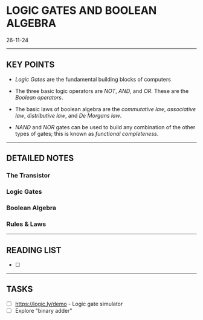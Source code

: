 # LOGIC GATES AND BOOLEAN ALGEBRA
26-11-24

---
## KEY POINTS

- *Logic Gates* are the fundamental building blocks of computers

- The three basic logic operators are *NOT*, *AND*, and *OR*. These are the *Boolean operators*.

- The basic laws of boolean algebra are the *commutative law*, *associative law*, *distributive law*, and *De Morgans law*.

- *NAND* and *NOR* gates can be used to build any combination of the other types of gates; this is known as *functional completeness*. 

---
## DETAILED NOTES

### The Transistor

### Logic Gates

### Boolean Algebra

### Rules & Laws

---
## READING LIST
- [ ]

---
## TASKS
- [ ] https://logic.ly/demo - Logic gate simulator
- [ ] Explore "binary adder"
